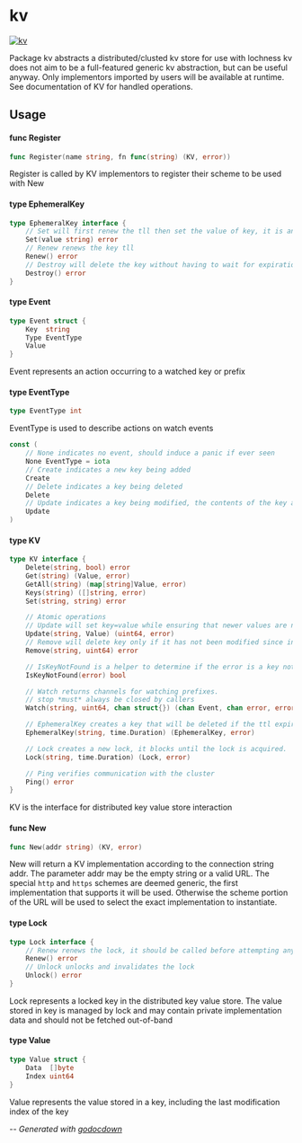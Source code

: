 # kv

[![kv](https://godoc.org/github.com/mistifyio/lochness/pkg/kv?status.png)](https://godoc.org/github.com/mistifyio/lochness/pkg/kv)

Package kv abstracts a distributed/clusted kv store for use with lochness kv
does not aim to be a full-featured generic kv abstraction, but can be useful
anyway. Only implementors imported by users will be available at runtime. See
documentation of KV for handled operations.

## Usage

#### func  Register

```go
func Register(name string, fn func(string) (KV, error))
```
Register is called by KV implementors to register their scheme to be used with
New

#### type EphemeralKey

```go
type EphemeralKey interface {
	// Set will first renew the tll then set the value of key, it is an error if the ttl has expired since last renewal
	Set(value string) error
	// Renew renews the key tll
	Renew() error
	// Destroy will delete the key without having to wait for expiration via TTL
	Destroy() error
}
```


#### type Event

```go
type Event struct {
	Key  string
	Type EventType
	Value
}
```

Event represents an action occurring to a watched key or prefix

#### type EventType

```go
type EventType int
```

EventType is used to describe actions on watch events

```go
const (
	// None indicates no event, should induce a panic if ever seen
	None EventType = iota
	// Create indicates a new key being added
	Create
	// Delete indicates a key being deleted
	Delete
	// Update indicates a key being modified, the contents of the key are not taken into account
	Update
)
```

#### type KV

```go
type KV interface {
	Delete(string, bool) error
	Get(string) (Value, error)
	GetAll(string) (map[string]Value, error)
	Keys(string) ([]string, error)
	Set(string, string) error

	// Atomic operations
	// Update will set key=value while ensuring that newer values are not clobbered
	Update(string, Value) (uint64, error)
	// Remove will delete key only if it has not been modified since index
	Remove(string, uint64) error

	// IsKeyNotFound is a helper to determine if the error is a key not found error
	IsKeyNotFound(error) bool

	// Watch returns channels for watching prefixes.
	// stop *must* always be closed by callers
	Watch(string, uint64, chan struct{}) (chan Event, chan error, error)

	// EphemeralKey creates a key that will be deleted if the ttl expires
	EphemeralKey(string, time.Duration) (EphemeralKey, error)

	// Lock creates a new lock, it blocks until the lock is acquired.
	Lock(string, time.Duration) (Lock, error)

	// Ping verifies communication with the cluster
	Ping() error
}
```

KV is the interface for distributed key value store interaction

#### func  New

```go
func New(addr string) (KV, error)
```
New will return a KV implementation according to the connection string addr. The
parameter addr may be the empty string or a valid URL. The special `http` and
`https` schemes are deemed generic, the first implementation that supports it
will be used. Otherwise the scheme portion of the URL will be used to select the
exact implementation to instantiate.

#### type Lock

```go
type Lock interface {
	// Renew renews the lock, it should be called before attempting any operation on whatever is being protected
	Renew() error
	// Unlock unlocks and invalidates the lock
	Unlock() error
}
```

Lock represents a locked key in the distributed key value store. The value
stored in key is managed by lock and may contain private implementation data and
should not be fetched out-of-band

#### type Value

```go
type Value struct {
	Data  []byte
	Index uint64
}
```

Value represents the value stored in a key, including the last modification
index of the key

--
*Generated with [godocdown](https://github.com/robertkrimen/godocdown)*
